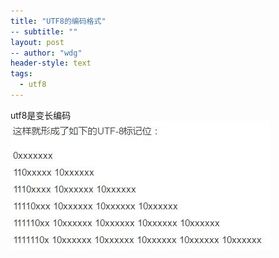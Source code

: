 ```yaml
---
title: "UTF8的编码格式"
-- subtitle: ""
layout: post
-- author: "wdg"
header-style: text
tags:
  - utf8
---
```


utf8是变长编码
<img src="/img/post/it/utf8.jpg"/>

